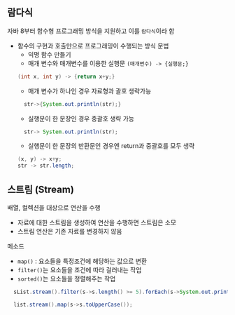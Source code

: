 
## 람다식
자바 8부터 함수형 프로그래밍 방식을 지원하고 이를 `람다식`이라 함
- 함수의 구현과 호출만으로 프로그래밍이 수행되는 방식
  문법
  - 익명 함수 만들기
  - 매개 변수와 매개변수를 이용한 실행문 `(매개변수) -> {실행문;}`
  ```java
  (int x, int y) -> {return x+y;}
  ```
  - 매개 변수가 하나인 경우 자료형과 괄호 생략가능
  ```java
    str->{System.out.println(str);}
  ```
  - 실행문이 한 문장인 경우 중괄호 생략 가능
  ```java
    str-> System.out.println(str);
  ```
  - 실행문이 한 문장의 반환문인 경우엔 return과 중괄호를 모두 생략
  ```java
  (x, y) -> x+y;
  str -> str.length;
  ```

## 스트림 (Stream)
배열, 컬렉션을 대상으로 연산을 수행
- 자료에 대한 스트림을 생성하여 연산을 수행하면 스트림은 소모
- 스트림 연산은 기존 자료를 변경하지 않음

메소드
- `map()` :  요소들을 특정조건에 해당하는 값으로 변환
- `filter()`는 요소들을 조건에 따라 걸러내는 작업 
- `sorted()`는 요소들을 정렬해주는 작업
```java
  sList.stream().filter(s->s.length() >= 5).forEach(s->System.out.println(s));

  list.stream().map(s->s.toUpperCase());
```

